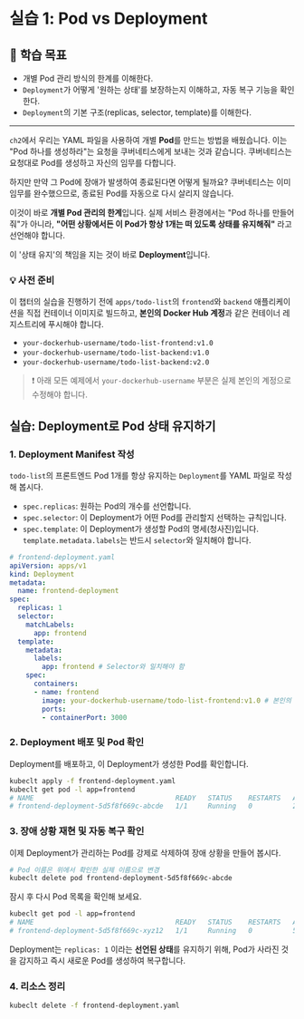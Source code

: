 # 실습 1: Pod vs Deployment

## 🎯 학습 목표
- 개별 Pod 관리 방식의 한계를 이해한다.
- `Deployment`가 어떻게 '원하는 상태'를 보장하는지 이해하고, 자동 복구 기능을 확인한다.
- `Deployment`의 기본 구조(replicas, selector, template)를 이해한다.

---

`ch2`에서 우리는 YAML 파일을 사용하여 개별 **Pod**를 만드는 방법을 배웠습니다. 이는 "Pod 하나를 생성하라"는 요청을 쿠버네티스에게 보내는 것과 같습니다. 쿠버네티스는 요청대로 Pod를 생성하고 자신의 임무를 다합니다.

하지만 만약 그 Pod에 장애가 발생하여 종료된다면 어떻게 될까요? 쿠버네티스는 이미 임무를 완수했으므로, 종료된 Pod를 자동으로 다시 살리지 않습니다.

이것이 바로 **개별 Pod 관리의 한계**입니다. 실제 서비스 환경에서는 "Pod 하나를 만들어줘"가 아니라, **"어떤 상황에서든 이 Pod가 항상 1개는 떠 있도록 상태를 유지해줘"** 라고 선언해야 합니다.

이 '상태 유지'의 책임을 지는 것이 바로 **Deployment**입니다.

### 💡 사전 준비

이 챕터의 실습을 진행하기 전에 `apps/todo-list`의 `frontend`와 `backend` 애플리케이션을 직접 컨테이너 이미지로 빌드하고, **본인의 Docker Hub 계정**과 같은 컨테이너 레지스트리에 푸시해야 합니다.

- `your-dockerhub-username/todo-list-frontend:v1.0`
- `your-dockerhub-username/todo-list-backend:v1.0`
- `your-dockerhub-username/todo-list-backend:v2.0`

> ❗️ 아래 모든 예제에서 `your-dockerhub-username` 부분은 실제 본인의 계정으로 수정해야 합니다.

## 실습: Deployment로 Pod 상태 유지하기

### 1. Deployment Manifest 작성

`todo-list`의 프론트엔드 Pod 1개를 항상 유지하는 `Deployment`를 YAML 파일로 작성해 봅시다.

- `spec.replicas`: 원하는 Pod의 개수를 선언합니다.
- `spec.selector`: 이 Deployment가 어떤 Pod를 관리할지 선택하는 규칙입니다.
- `spec.template`: 이 Deployment가 생성할 Pod의 명세(청사진)입니다. `template.metadata.labels`는 반드시 `selector`와 일치해야 합니다.

```yaml
# frontend-deployment.yaml
apiVersion: apps/v1
kind: Deployment
metadata:
  name: frontend-deployment
spec:
  replicas: 1
  selector:
    matchLabels:
      app: frontend
  template:
    metadata:
      labels:
        app: frontend # Selector와 일치해야 함
    spec:
      containers:
      - name: frontend
        image: your-dockerhub-username/todo-list-frontend:v1.0 # 본인의 이미지 주소로 변경
        ports:
        - containerPort: 3000
```

### 2. Deployment 배포 및 Pod 확인

Deployment를 배포하고, 이 Deployment가 생성한 Pod를 확인합니다.

```bash
kubeclt apply -f frontend-deployment.yaml
kubeclt get pod -l app=frontend
# NAME                                   READY   STATUS    RESTARTS   AGE
# frontend-deployment-5d5f8f669c-abcde   1/1     Running   0          25s
```

### 3. 장애 상황 재현 및 자동 복구 확인

이제 Deployment가 관리하는 Pod를 강제로 삭제하여 장애 상황을 만들어 봅시다.

```bash
# Pod 이름은 위에서 확인한 실제 이름으로 변경
kubeclt delete pod frontend-deployment-5d5f8f669c-abcde
```

잠시 후 다시 Pod 목록을 확인해 보세요.

```bash
kubeclt get pod -l app=frontend
# NAME                                   READY   STATUS    RESTARTS   AGE
# frontend-deployment-5d5f8f669c-xyz12   1/1     Running   0          5s  <-- 새로운 Pod가 생성됨!
```

Deployment는 `replicas: 1` 이라는 **선언된 상태**를 유지하기 위해, Pod가 사라진 것을 감지하고 즉시 새로운 Pod를 생성하여 복구합니다.

### 4. 리소스 정리

```bash
kubeclt delete -f frontend-deployment.yaml
```